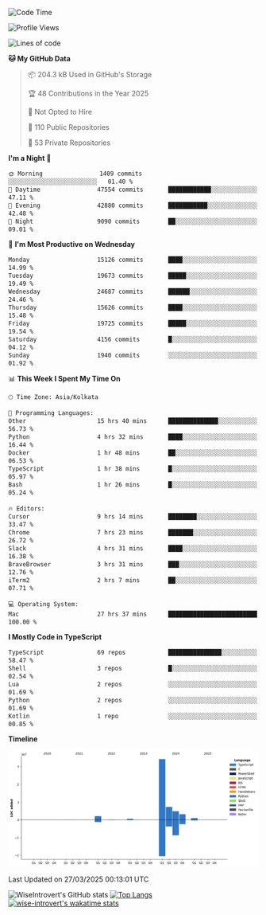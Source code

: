 <!--START_SECTION:waka-->
![Code Time](http://img.shields.io/badge/Code%20Time-2%2C299%20hrs%2023%20mins-blue)

![Profile Views](http://img.shields.io/badge/Profile%20Views-0-blue)

![Lines of code](https://img.shields.io/badge/From%20Hello%20World%20I%27ve%20Written-53.1%20million%20lines%20of%20code-blue)

**🐱 My GitHub Data** 

> 📦 204.3 kB Used in GitHub's Storage 
 > 
> 🏆 48 Contributions in the Year 2025
 > 
> 🚫 Not Opted to Hire
 > 
> 📜 110 Public Repositories 
 > 
> 🔑 53 Private Repositories 
 > 
**I'm a Night 🦉** 

```text
🌞 Morning                1409 commits        ░░░░░░░░░░░░░░░░░░░░░░░░░   01.40 % 
🌆 Daytime                47554 commits       ████████████░░░░░░░░░░░░░   47.11 % 
🌃 Evening                42880 commits       ███████████░░░░░░░░░░░░░░   42.48 % 
🌙 Night                  9090 commits        ██░░░░░░░░░░░░░░░░░░░░░░░   09.01 % 
```
📅 **I'm Most Productive on Wednesday** 

```text
Monday                   15126 commits       ████░░░░░░░░░░░░░░░░░░░░░   14.99 % 
Tuesday                  19673 commits       █████░░░░░░░░░░░░░░░░░░░░   19.49 % 
Wednesday                24687 commits       ██████░░░░░░░░░░░░░░░░░░░   24.46 % 
Thursday                 15626 commits       ████░░░░░░░░░░░░░░░░░░░░░   15.48 % 
Friday                   19725 commits       █████░░░░░░░░░░░░░░░░░░░░   19.54 % 
Saturday                 4156 commits        █░░░░░░░░░░░░░░░░░░░░░░░░   04.12 % 
Sunday                   1940 commits        ░░░░░░░░░░░░░░░░░░░░░░░░░   01.92 % 
```


📊 **This Week I Spent My Time On** 

```text
🕑︎ Time Zone: Asia/Kolkata

💬 Programming Languages: 
Other                    15 hrs 40 mins      ██████████████░░░░░░░░░░░   56.73 % 
Python                   4 hrs 32 mins       ████░░░░░░░░░░░░░░░░░░░░░   16.44 % 
Docker                   1 hr 48 mins        ██░░░░░░░░░░░░░░░░░░░░░░░   06.53 % 
TypeScript               1 hr 38 mins        █░░░░░░░░░░░░░░░░░░░░░░░░   05.97 % 
Bash                     1 hr 26 mins        █░░░░░░░░░░░░░░░░░░░░░░░░   05.24 % 

🔥 Editors: 
Cursor                   9 hrs 14 mins       ████████░░░░░░░░░░░░░░░░░   33.47 % 
Chrome                   7 hrs 23 mins       ███████░░░░░░░░░░░░░░░░░░   26.72 % 
Slack                    4 hrs 31 mins       ████░░░░░░░░░░░░░░░░░░░░░   16.38 % 
BraveBrowser             3 hrs 31 mins       ███░░░░░░░░░░░░░░░░░░░░░░   12.76 % 
iTerm2                   2 hrs 7 mins        ██░░░░░░░░░░░░░░░░░░░░░░░   07.71 % 

💻 Operating System: 
Mac                      27 hrs 37 mins      █████████████████████████   100.00 % 
```

**I Mostly Code in TypeScript** 

```text
TypeScript               69 repos            ███████████████░░░░░░░░░░   58.47 % 
Shell                    3 repos             █░░░░░░░░░░░░░░░░░░░░░░░░   02.54 % 
Lua                      2 repos             ░░░░░░░░░░░░░░░░░░░░░░░░░   01.69 % 
Python                   2 repos             ░░░░░░░░░░░░░░░░░░░░░░░░░   01.69 % 
Kotlin                   1 repo              ░░░░░░░░░░░░░░░░░░░░░░░░░   00.85 % 
```



**Timeline**

![Lines of Code chart](https://raw.githubusercontent.com/wise-introvert/wise-introvert/master/assets/bar_graph.png)


 Last Updated on 27/03/2025 00:13:01 UTC
<!--END_SECTION:waka-->

![WiseIntrovert's GitHub stats](https://github-readme-stats.vercel.app/api?username=wise-introvert&count_private=true&show_icons=true)
[![Top Langs](https://github-readme-stats.vercel.app/api/top-langs/?username=wise-introvert&langs_count=10)](https://github.com/anuraghazra/github-readme-stats)
[![wise-introvert's wakatime stats](https://github-readme-stats.vercel.app/api/wakatime?username=wiseintrovert)](https://github.com/anuraghazra/github-readme-stats)
